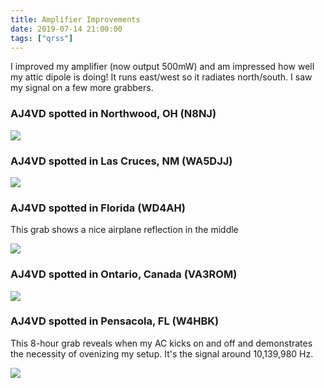 ```yaml
---
title: Amplifier Improvements
date: 2019-07-14 21:00:00
tags: ["qrss"]
---
```




I improved my amplifier (now output 500mW) and am impressed how well my attic dipole is doing! It runs east/west so it radiates north/south. I saw my signal on a few more grabbers.

### AJ4VD spotted in Northwood, OH (N8NJ)

<div class="text-center img-border">

![](https://swharden.com/static/2019/07/14/N8NJ-Northwood-OH-USA.jpg)

</div>

### AJ4VD spotted in Las Cruces, NM (WA5DJJ)

<div class="text-center img-border">

![](https://swharden.com/static/2019/07/14/WA5DJJ-LasCruces-NM-USA.jpg)

</div>

### AJ4VD spotted in Florida (WD4AH) 

This grab shows a nice airplane reflection in the middle

<div class="text-center img-border">

![](https://swharden.com/static/2019/07/14/WD4AH-FL-USA.jpg)

</div>

### AJ4VD spotted in Ontario, Canada (VA3ROM)

<div class="text-center img-border">

![](https://swharden.com/static/2019/07/14/VA3ROM-Ontario-Canada.jpg)

</div>

### AJ4VD spotted in Pensacola, FL (W4HBK)

This 8-hour grab reveals when my AC kicks on and off and demonstrates the necessity of ovenizing my setup. It's the signal around 10,139,980 Hz.

<div class="text-center img-border">

![](https://swharden.com/static/2019/07/14/W4HBK-Pensacola-FL-USA-unstable.jpg)

</div>